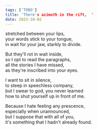 ```yaml
---
tags: ['TODO']
title: 'There's azimuth in the rift,  '
date: 2023-10-02
---
```

stretched between your lips,  
your words stick to your tongue,  
in wait for your jaw, starkly to divide.

But they'll rot in wait inside,  
so I opt to read the paragraphs,  
all the stories I have missed,  
as they're inscribed into your eyes.

I want to sit in silence,  
to steep in speechless company,  
but I swear to god, you never learned  
how to shut yourself up in front of me.

Because I hate feeling any prescence,  
especially when unannounced,  
but I suppose that with all of you,  
it's something that I hadn't already found.
